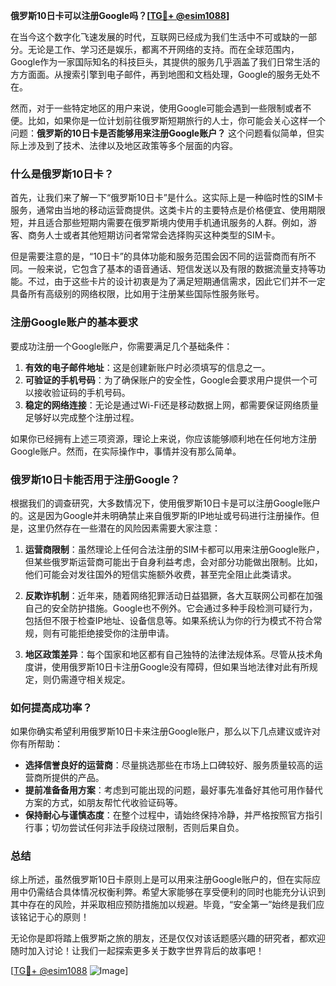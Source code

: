 **俄罗斯10日卡可以注册Google吗？[[TG💪+ @esim1088](https://t.me/s/esim1088)]**

在当今这个数字化飞速发展的时代，互联网已经成为我们生活中不可或缺的一部分。无论是工作、学习还是娱乐，都离不开网络的支持。而在全球范围内，Google作为一家国际知名的科技巨头，其提供的服务几乎涵盖了我们日常生活的方方面面。从搜索引擎到电子邮件，再到地图和文档处理，Google的服务无处不在。

然而，对于一些特定地区的用户来说，使用Google可能会遇到一些限制或者不便。比如，如果你是一位计划前往俄罗斯短期旅行的人士，你可能会关心这样一个问题：**俄罗斯的10日卡是否能够用来注册Google账户？** 这个问题看似简单，但实际上涉及到了技术、法律以及地区政策等多个层面的内容。

### 什么是俄罗斯10日卡？

首先，让我们来了解一下“俄罗斯10日卡”是什么。这实际上是一种临时性的SIM卡服务，通常由当地的移动运营商提供。这类卡片的主要特点是价格便宜、使用期限短，并且适合那些短期内需要在俄罗斯境内使用手机通讯服务的人群。例如，游客、商务人士或者其他短期访问者常常会选择购买这种类型的SIM卡。

但是需要注意的是，“10日卡”的具体功能和服务范围会因不同的运营商而有所不同。一般来说，它包含了基本的语音通话、短信发送以及有限的数据流量支持等功能。不过，由于这些卡片的设计初衷是为了满足短期通信需求，因此它们并不一定具备所有高级别的网络权限，比如用于注册某些国际性服务账号。

### 注册Google账户的基本要求

要成功注册一个Google账户，你需要满足几个基础条件：

1. **有效的电子邮件地址**：这是创建新账户时必须填写的信息之一。
2. **可验证的手机号码**：为了确保账户的安全性，Google会要求用户提供一个可以接收验证码的手机号码。
3. **稳定的网络连接**：无论是通过Wi-Fi还是移动数据上网，都需要保证网络质量足够好以完成整个注册过程。

如果你已经拥有上述三项资源，理论上来说，你应该能够顺利地在任何地方注册Google账户。然而，在实际操作中，事情并没有那么简单。

### 俄罗斯10日卡能否用于注册Google？

根据我们的调查研究，大多数情况下，使用俄罗斯10日卡是可以注册Google账户的。这是因为Google并未明确禁止来自俄罗斯的IP地址或号码进行注册操作。但是，这里仍然存在一些潜在的风险因素需要大家注意：

1. **运营商限制**：虽然理论上任何合法注册的SIM卡都可以用来注册Google账户，但某些俄罗斯运营商可能出于自身利益考虑，会对部分功能做出限制。比如，他们可能会对发往国外的短信实施额外收费，甚至完全阻止此类请求。
   
2. **反欺诈机制**：近年来，随着网络犯罪活动日益猖獗，各大互联网公司都在加强自己的安全防护措施。Google也不例外。它会通过多种手段检测可疑行为，包括但不限于检查IP地址、设备信息等。如果系统认为你的行为模式不符合常规，则有可能拒绝接受你的注册申请。

3. **地区政策差异**：每个国家和地区都有自己独特的法律法规体系。尽管从技术角度讲，使用俄罗斯10日卡注册Google没有障碍，但如果当地法律对此有所规定，则仍需遵守相关规定。

### 如何提高成功率？

如果你确实希望利用俄罗斯10日卡来注册Google账户，那么以下几点建议或许对你有所帮助：

- **选择信誉良好的运营商**：尽量挑选那些在市场上口碑较好、服务质量较高的运营商所提供的产品。
- **提前准备备用方案**：考虑到可能出现的问题，最好事先准备好其他可用作替代方案的方式，如朋友帮忙代收验证码等。
- **保持耐心与谨慎态度**：在整个过程中，请始终保持冷静，并严格按照官方指引行事；切勿尝试任何非法手段绕过限制，否则后果自负。

### 总结

综上所述，虽然俄罗斯10日卡原则上是可以用来注册Google账户的，但在实际应用中仍需结合具体情况权衡利弊。希望大家能够在享受便利的同时也能充分认识到其中存在的风险，并采取相应预防措施加以规避。毕竟，“安全第一”始终是我们应该铭记于心的原则！

无论你是即将踏上俄罗斯之旅的朋友，还是仅仅对该话题感兴趣的研究者，都欢迎随时加入讨论！让我们一起探索更多关于数字世界背后的故事吧！

[[TG💪+ @esim1088](https://t.me/s/esim1088) ![Image](https://i.postimg.cc/4NQfJmqS/Snipaste-2025-05-13-00-14-12.png)]